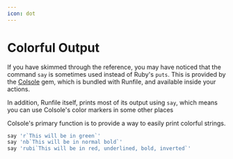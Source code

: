 ```yaml
---
icon: dot
---
```


# Colorful Output

If you have skimmed through the reference, you may have noticed that the command
`say` is sometimes used instead of Ruby's `puts`. This is provided by the
[Colsole](https://github.com/DannyBen/colsole) gem, which is bundled with
Runfile, and available inside your actions.

In addition, Runfile itself, prints most of its output using `say`, which means
you can use Colsole's color markers in some other places

Colsole's primary function is to provide a way to easily print colorful strings.

```ruby
say 'r`This will be in green`'
say 'nb`This will be in normal bold`'
say 'rubi`This will be in red, underlined, bold, inverted`'
```